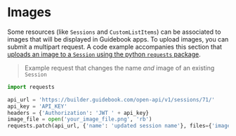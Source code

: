 # Images

Some resources (like `Sessions` and `CustomListItems`) can be associated to images that will be displayed in Guidebook apps. To upload images, you can submit a multipart request. A code example accompanies this section that [uploads an image to a `Session` using the python `requests` package](https://requests.readthedocs.io/en/master/user/quickstart/#post-a-multipart-encoded-file).


> Example request that changes the name *and* image of an existing `Session`

```python
import requests

api_url = 'https://builder.guidebook.com/open-api/v1/sessions/71/'
api_key = 'API_KEY'
headers = {'Authorization': 'JWT ' + api_key}
image_file = open('your_image_file.png', 'rb')
requests.patch(api_url, {'name': 'updated session name'}, files={'image': image_file}, headers=headers)
```
